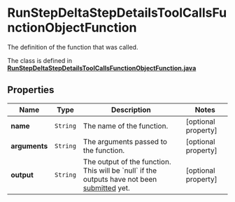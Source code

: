 

# RunStepDeltaStepDetailsToolCallsFunctionObjectFunction

The definition of the function that was called.

The class is defined in **[RunStepDeltaStepDetailsToolCallsFunctionObjectFunction.java](../../src/main/java/org/openapitools/model/RunStepDeltaStepDetailsToolCallsFunctionObjectFunction.java)**

## Properties

Name | Type | Description | Notes
------------ | ------------- | ------------- | -------------
**name** | `String` | The name of the function. |  [optional property]
**arguments** | `String` | The arguments passed to the function. |  [optional property]
**output** | `String` | The output of the function. This will be &#x60;null&#x60; if the outputs have not been [submitted](/docs/api-reference/runs/submitToolOutputs) yet. |  [optional property]





